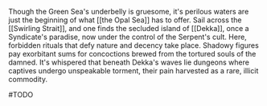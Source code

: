 Though the Green Sea's underbelly is gruesome, it's perilous waters are just the beginning of what [[the Opal Sea]] has to offer. Sail across the [[Swirling Strait]], and one finds the secluded island of [[Dekka]], once a Syndicate's paradise, now under the control of the Serpent's cult. Here, forbidden rituals that defy nature and decency take place. Shadowy figures pay exorbitant sums for concoctions brewed from the tortured souls of the damned. It's whispered that beneath Dekka's waves lie dungeons where captives undergo unspeakable torment, their pain harvested as a rare, illicit commodity.

#TODO 

